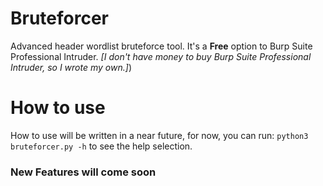 # Bruteforcer
Advanced header wordlist bruteforce tool. 
It's a <b>Free</b> option to Burp Suite Professional Intruder.
<i> [I don't have money to buy Burp Suite Professional Intruder, so I wrote my own.]</i>)

# How to use
How to use will be written in a near future, for now, you can run: ```python3 bruteforcer.py -h``` to see the help selection.

### New Features will come soon
